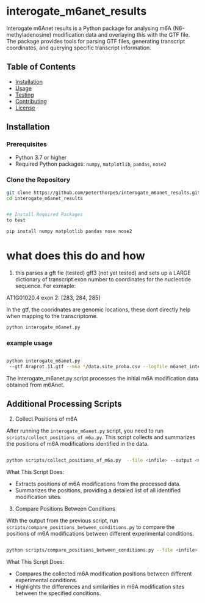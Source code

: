 # interogate_m6anet_results


Interogate m6Anet results is a Python package for analysing m6A (N6-methyladenosine) modification data and overlaying this with the GTF file. The package provides tools for parsing GTF files, generating transcript coordinates, and querying specific transcript information.

## Table of Contents

- [Installation](#installation)
- [Usage](#usage)
- [Testing](#testing)
- [Contributing](#contributing)
- [License](#license)

## Installation

### Prerequisites

- Python 3.7 or higher
- Required Python packages: `numpy`, `matplotlib`, `pandas`, `nose2`

### Clone the Repository

```bash
git clone https://github.com/peterthorpe5/interogate_m6anet_results.git
cd interogate_m6anet_results


## Install Required Packages
to test

pip install numpy matplotlib pandas nose nose2

```

# what does this do and how

1) this parses a gft fie (tested) gff3 (not yet tested) and sets up a LARGE dictionary of transcript exon number to
coordinates for the nucleotide sequence.  For exmaple:

AT1G01020.4 exon 2: [283, 284, 285]

In the gtf, the cooridnates are genomic locations, these dont directly help when mapping to the transcriptome. 

```bash
python interogate_m6anet.py

```

### example usage 

```bash

python interogate_m6anet.py 
 --gtf Araprot.11.gtf --m6a */data.site_proba.csv --logfile m6anet_interogator.logfile

```
   The interogate_m6anet.py script processes the initial m6A modification data obtained from m6Anet.

## Additional Processing Scripts


 2) Collect Positions of m6A

After running the `interogate_m6anet.py` script, you need to run `scripts/collect_positions_of_m6a.py`. This script collects and summarizes the positions of m6A modifications identified in the data.

```bash

python scripts/collect_positions_of_m6a.py  --file <infile> --output <name>

```

What This Script Does:

-   Extracts positions of m6A modifications from the processed data.
-   Summarizes the positions, providing a detailed list of all identified modification sites.

3) Compare Positions Between Conditions

With the output from the previous script, run `scripts/compare_positions_between_conditions.py` to compare the positions of m6A modifications between different experimental conditions.


```bash

python scripts/compare_positions_between_conditions.py --file <infile> --output <name>

```
What This Script Does:

- Compares the collected m6A modification positions between different experimental conditions.
- Highlights the differences and similarities in m6A modification sites between the specified conditions.